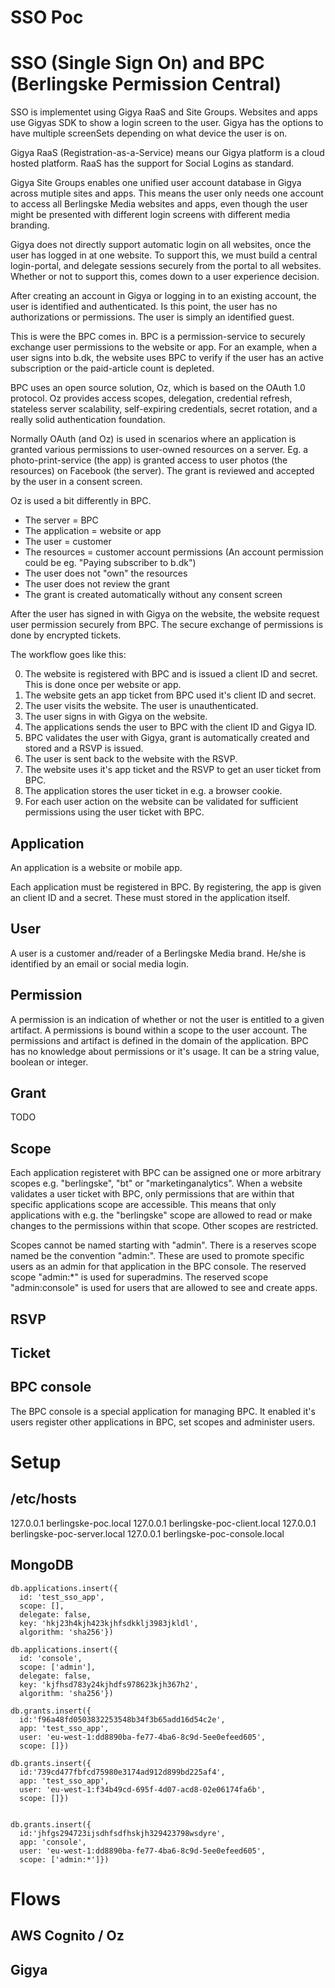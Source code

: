 # SSO Poc

# SSO (Single Sign On) and BPC (Berlingske Permission Central)

SSO is implementet using Gigya RaaS and Site Groups. Websites and apps use Gigyas SDK to show a login screen to the user. Gigya has the options to have multiple screenSets depending on what device the user is on.

Gigya RaaS (Registration-as-a-Service) means our Gigya platform is a cloud hosted platform. RaaS has the support for Social Logins as standard.

Gigya Site Groups enables one unified user account database in Gigya across mutiple sites and apps. This means the user only needs one account to access all Berlingske Media websites and apps, even though the user might be presented with different login screens with different media branding.

Gigya does not directly support automatic login on all websites, once the user has logged in at one website. To support this, we must build a central login-portal, and delegate sessions securely from the portal to all websites. Whether or not to support this, comes down to a user experience decision.

After creating an account in Gigya or logging in to an existing account, the user is identified and authenticated. Is this point, the user has no authorizations or permissions. The user is simply an identified guest.

This is were the BPC comes in. BPC is a permission-service to securely exchange user permissions to the website or app. For an example, when a user signs into b.dk, the website uses BPC to verify if the user has an active subscription or the paid-article count is depleted.

BPC uses an open source solution, Oz, which is based on the OAuth 1.0 protocol. Oz provides access scopes, delegation, credential refresh, stateless server scalability, self-expiring credentials, secret rotation, and a really solid authentication foundation.

Normally OAuth (and Oz) is used in scenarios where an application is granted various permissions to user-owned resources on a server. Eg. a photo-print-service (the app) is granted access to user photos (the resources) on Facebook (the server). The grant is reviewed and accepted by the user in a consent screen.

Oz is used a bit differently in BPC.

* The server = BPC
* The application = website or app
* The user = customer
* The resources = customer account permissions (An account permission could be eg. "Paying subscriber to b.dk")
* The user does not "own" the resources
* The user does not review the grant
* The grant is created automatically without any consent screen

After the user has signed in with Gigya on the website, the website request user permission securely from BPC. The secure exchange of permissions is done by encrypted tickets.

The workflow goes like this:

0. The website is registered with BPC and is issued a client ID and secret. This is done once per website or app.
1. The website gets an app ticket from BPC used it's client ID and secret.
2. The user visits the website. The user is unauthenticated.
3. The user signs in with Gigya on the website.
4. The applications sends the user to BPC with the client ID and Gigya ID.
5. BPC validates the user with Gigya, grant is automatically created and stored and a RSVP is issued.
6. The user is sent back to the website with the RSVP.
7. The website uses it's app ticket and the RSVP to get an user ticket from BPC.
8. The application stores the user ticket in e.g. a browser cookie.
9. For each user action on the website can be validated for sufficient permissions using the user ticket with BPC.


## Application

An application is a website or mobile app.

Each application must be registered in BPC. By registering, the app is given an client ID and a secret. These must stored in the application itself.

## User

A user is a customer and/reader of a Berlingske Media brand. He/she is identified by an email or social media login.

## Permission

A permission is an indication of whether or not the user is entitled to a given artifact. A permissions is bound within a scope to the user account. The permissions and artifact is defined in the domain of the application. BPC has no knowledge about permissions or it's usage. It can be a string value, boolean or integer.

## Grant

TODO

## Scope

Each application registeret with BPC can be assigned one or more arbitrary scopes e.g. "berlingske", "bt" or "marketinganalytics". When a website validates a user ticket with BPC, only permissions that are within that specific applications scope are accessible. This means that only applications with e.g. the "berlingske" scope are allowed to read or make changes to the permissions within that scope. Other scopes are restricted.

Scopes cannot be named starting with "admin". There is a reserves scope named be the convention "admin:<client ID>". These are used to promote specific users as an admin for that application in the BPC console.
The reserved scope "admin:\*" is used for superadmins.
The reserved scope "admin:console" is used for users that are allowed to see and create apps.

## RSVP

## Ticket

## BPC console

The BPC console is a special application for managing BPC. It enabled it's users register other applications in BPC, set scopes and administer users.


# Setup

## /etc/hosts

127.0.0.1       berlingske-poc.local
127.0.0.1       berlingske-poc-client.local
127.0.0.1       berlingske-poc-server.local
127.0.0.1       berlingske-poc-console.local

## MongoDB


```
db.applications.insert({
  id: 'test_sso_app',
  scope: [],
  delegate: false,
  key: 'hkj23h4kjh423kjhfsdkklj3983jkldl',
  algorithm: 'sha256'})

db.applications.insert({
  id: 'console',
  scope: ['admin'],
  delegate: false,
  key: 'kjfhsd783y24kjhdfs978623kjh367h2',
  algorithm: 'sha256'})

db.grants.insert({
  id:'f96a48fd0503832253548b34f3b65add16d54c2e',
  app: 'test_sso_app',
  user: 'eu-west-1:dd8890ba-fe77-4ba6-8c9d-5ee0efeed605',
  scope: []})

db.grants.insert({
  id:'739cd477fbfcd75980e3174ad912d899bd225af4',
  app: 'test_sso_app',
  user: 'eu-west-1:f34b49cd-695f-4d07-acd8-02e06174fa6b',
  scope: []})


db.grants.insert({
  id:'jhfgs294723ijsdhfsdfhskjh329423798wsdyre',
  app: 'console',
  user: 'eu-west-1:dd8890ba-fe77-4ba6-8c9d-5ee0efeed605',
  scope: ['admin:*']})
```

# Flows


## AWS Cognito / Oz


## Gigya
